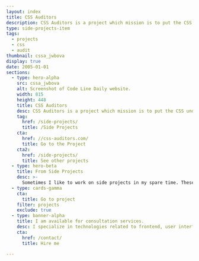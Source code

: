 ```yaml
---
layout: index
title: CSS Auditors
description: CSS Auditors is a project which mission is to put the CSS under the spotlight and educate developers about its importance.
type: side-projects-item
tags:
  - projects
  - css
  - audit
thumbnail: cssa_jwbova
display: true
date: 2005-01-01
sections:
  - type: hero-alpha
    src: cssa_jwbova
    alt: Screenshot of Code Line Daily website.
    width: 815
    height: 448
    title: CSS Auditors
    desc: CSS Auditors is a project which mission is to put the CSS under the spotlight and educate developers about its importance.
    tag:
      href: /side-projects/
      title: /Side Projects
    cta:
      href: //css-auditors.com/
      title: Go to the Project
    cta2:
      href: /side-projects/
      title: See other projects
  - type: hero-beta
    title: From Side Projects
    desc: >-
      Sometimes I like to work on side projects in my spare time. These are my other open-source side projects.
  - type: cards-gamma
    cta:
      title: Go to project
    filter: projects
    exclude: true
  - type: banner-alpha
    title: I am available for consultation services.
    desc: I specialize in technologies related to frontend, user interface, and web development.
    cta:
      href: /contact/
      title: Hire me

---
```

